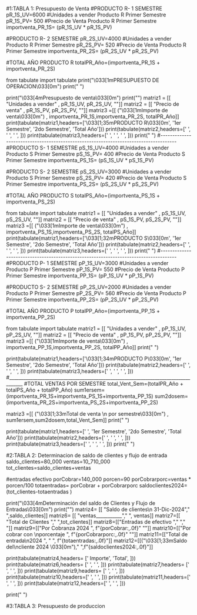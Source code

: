 #1:TABLA 1: Presupuesto de Venta
#PRODUCTO R- 1 SEMESTRE
pR_1S_UV=6000  #Unidades a vender Producto R Primer Semestre
pR_1S_PV= 500  #Precio de Venta Producto R Primer Semestre
importventa_PR_1S= (pR_1S_UV * pR_1S_PV)

#PRODUCTO R- 2 SEMESTRE
pR_2S_UV=4000  #Unidades a vender Producto R Primer Semestre
pR_2S_PV= 520  #Precio de Venta Producto R Primer Semestre
importventa_PR_2S= (pR_2S_UV * pR_2S_PV)


#TOTAL AÑO PRODUCTO R
totalPR_Año=(importventa_PR_1S + importventa_PR_2S)



from tabulate import tabulate 
print("\033[1mPRESUPUESTO DE OPERACION\033[0m")
print(" ")

print("\033[4mPresupuesto de venta\033[0m")
print("")
matriz1 = [[ "Unidades a vender"   , pR_1S_UV, pR_2S_UV, ""]]
matriz2 = [[ "Precio de venta"   , pR_1S_PV, pR_2S_PV, ""]]
matriz3 =[[ ("\033[1mImporte de venta\033[0m")   , importventa_PR_1S,importventa_PR_2S, totalPR_Año]]
print(tabulate(matriz1,headers=['\033[1;35mPRODUCTO R\033[0m', '1er Semestre', '2do Semestre', 'Total Año']))
print(tabulate(matriz2,headers=['              ', '            ', '              ', ]))
print(tabulate(matriz3,headers=['             ', '            ', '              ',   ]))
print(" ")
#-------------------------------------------------------------------------------------
#PRODUCTO S- 1 SEMESTRE
pS_1S_UV=4000 #Unidades a vender Producto S Primer Semestre
pS_1S_PV= 400  #Precio de Venta Producto S Primer Semestre
importventa_PS_1S= (pS_1S_UV * pS_1S_PV)

#PRODUCTO S- 2 SEMESTRE
pS_2S_UV=3000  #Unidades a vender Producto S Primer Semestre
pS_2S_PV= 420  #Precio de Venta Producto S Primer Semestre
importventa_PS_2S= (pS_2S_UV * pS_2S_PV)


#TOTAL AÑO PRODUCTO S
totalPS_Año=(importventa_PS_1S + importventa_PS_2S)


from tabulate import tabulate 
matriz1 = [[ "Unidades a vender"   , pS_1S_UV, pS_2S_UV, ""]]
matriz2 = [[ "Precio de venta"   , pS_1S_PV, pS_2S_PV, ""]]
matriz3 =[[ ("\033[1mImporte de venta\033[0m")   , importventa_PS_1S,importventa_PS_2S, totalPS_Año]]
print(tabulate(matriz1,headers=['\033[1;32mPRODUCTO S\033[0m', '1er Semestre', '2do Semestre', 'Total Año']))
print(tabulate(matriz2,headers=['              ', '            ', '              ', ]))
print(tabulate(matriz3,headers=['             ', '            ', '              ',   ]))
print(" ")
#-------------------------------------------------------------------------------------
#PRODUCTO P- 1 SEMESTRE
pP_1S_UV=3000 #Unidades a vender Producto P Primer Semestre
pP_1S_PV= 550  #Precio de Venta Producto P Primer Semestre
importventa_PP_1S= (pP_1S_UV * pP_1S_PV)

#PRODUCTO S- 2 SEMESTRE
pP_2S_UV=2000  #Unidades a vender Producto P Primer Semestre
pP_2S_PV= 560  #Precio de Venta Producto P Primer Semestre
importventa_PP_2S= (pP_2S_UV * pP_2S_PV)


#TOTAL AÑO PRODUCTO P
totalPP_Año=(importventa_PP_1S + importventa_PP_2S)




from tabulate import tabulate 
matriz1 = [[ "Unidades a vender"   , pP_1S_UV, pP_2S_UV, ""]]
matriz2 = [[ "Precio de venta"   , pP_1S_PV, pP_2S_PV, ""]]
matriz3 =[[ ("\033[1mImporte de venta\033[0m")   , importventa_PP_1S,importventa_PP_2S, totalPP_Año]]
print(" ")

print(tabulate(matriz1,headers=['\033[1;34mPRODUCTO P\033[0m', '1er Semestre', '2do Semestre', 'Total Año']))
print(tabulate(matriz2,headers=['              ', '            ', '              ', ]))
print(tabulate(matriz3,headers=['              ', '            ', '              ',   ]))
#____________________________________________________________________________________
#TOTAL VENTAS POR SEMESTRE
total_Vent_Sem=(totalPR_Año + totalPS_Año + totalPP_Año)
sum1ersem=(importventa_PR_1S+importventa_PS_1S+importventa_PP_1S)
sum2dosem=(importventa_PR_2S+importventa_PS_2S+importventa_PP_2S)

matriz3 =[[ ("\033[1;33mTotal de venta \n por semestre\033[0m")   , sum1ersem,sum2dosem,total_Vent_Sem]]
print(" ")

print(tabulate(matriz1,headers=['              ', '1er Semestre', '2do Semestre', 'Total Año']))
print(tabulate(matriz2,headers=['              ', '            ', '              ', ]))
print(tabulate(matriz3,headers=['              ', '            ', '              ',   ]))
print(" ")



#2:TABLA 2: Determinacion de saldo de clientes y flujo de entrada
saldo_clientes=80_000
ventas=10_710_000
tot_clientes=saldo_clientes+ventas

#entradas efectivo
porCobrar=140_000
porcen=90
porCobrarporc=ventas * porcen/100
totaentradas= porCobrar + porCobrarporc
saldoclientes2024=(tot_clientes-totaentradas )

print("\033[4mDeterminación del saldo de Clientes y Flujo de Entradas\033[0m")
print("")
matriz4= [[ "Saldo de clientes\n 31-Dic-2024","             ",saldo_clientes]]
matriz6= [[ "ventas___________"," ",   ventas]]
matriz7=[[ "Total de Clientes             ","             ",tot_clientes]]
matriz8=[["Entradas de efectivo           ","             ","           "]]
matriz9=[["Por Cobranza 2024              ", f"{porCobrar:,.0f}"            ""]]
matriz10=[["Por cobrar con  \nporcentaje     ",  f"{porCobrarporc:,.0f}"                 ""]]
matriz11=[["Total de entrada\n2024         ", "            ", f"{totaentradas:,.0f}"]]
matriz12=[[("\033[1;33mSaldo del\ncliente 2024 \033[0m"),"          ",f"{saldoclientes2024:,.0f}"]]

print(tabulate(matriz4,headers= ['     Importe',       'Total', ]))
print(tabulate(matriz6,headers= ['            ', '            ',  ]))
print(tabulate(matriz7,headers= ['            ', '            ',  ]))
print(tabulate(matriz9,headers= ['            ', '            ',  ]))
print(tabulate(matriz10,headers=['             ', '            ', ]))
print(tabulate(matriz11,headers=['             ', '            ', ]))
print(tabulate(matriz12,headers=['                ', '           ', ]))

print(" ")

#3:TABLA 3: Presupuesto de produccion

